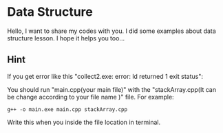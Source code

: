 # Data Structure

Hello, I want to share my codes with you. I did some examples about data structure lesson. I hope it helps you too...

## Hint
If you get error like this "collect2.exe: error: ld returned 1 exit status":

You should run "main.cpp(your main file)" with the "stackArray.cpp(It can be change according to your file name )" file. For example:

```
g++ -o main.exe main.cpp stackArray.cpp
```
Write this when you inside the file location in terminal.
